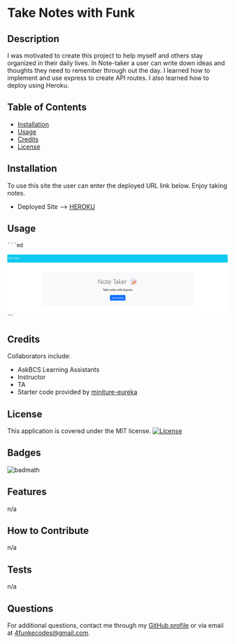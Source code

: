 # Take Notes with Funk

## Description

I was motivated to create this project to help myself and others stay organized in their daily lives. In Note-taker a user can write down ideas and thoughts they need to remember through out the day. I learned how to implement and use express to create API routes. I also learned how to deploy using Heroku. 

## Table of Contents

- [Installation](#installation)
- [Usage](#usage)
- [Credits](#credits)
- [License](#license)

## Installation

To use this site the user can enter the deployed URL link below. Enjoy taking notes. 
- Deployed Site --> [HEROKU](https://mighty-chamber-82688-af0f8567bc18.herokuapp.com/)

## Usage

    ```md
![alt text](./develop/public/assets/images/Screenshot%202023-07-18%20162820.png)
    ```

## Credits

Collaborators include: 
- AskBCS Learning Assistants
- Instructor
- TA
- Starter code provided by [miniture-eureka](https://github.com/coding-boot-camp/miniature-eureka)

## License

This application is covered under the MIT license. [![License](https://img.shields.io/badge/License-MIT-blue.svg)](https://opensource.org/licenses/MIT)

## Badges

![badmath](https://img.shields.io/github/languages/top/lernantino/badmath)

## Features

n/a

## How to Contribute

n/a

## Tests

n/a

## Questions
  For additional questions, contact me through my [GitHub profile](https://github.com/4FunkE) or via email at 4funkecodes@gmail.com.